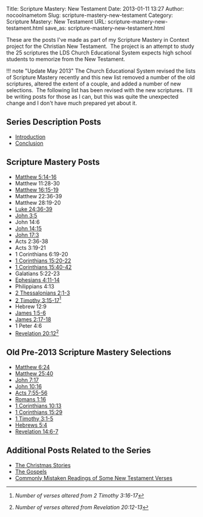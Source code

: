 Title: Scripture Mastery: New Testament
Date: 2013-01-11 13:27
Author: nocoolnametom
Slug: scripture-mastery-new-testament
Category: Scripture Mastery: New Testament
URL: scripture-mastery-new-testament.html
save_as: scripture-mastery-new-testament.html

These are the posts I've made as part of my Scripture Mastery in Context project for the Christian New Testament.  The project is an attempt to study the 25 scriptures the LDS Church Educational System expects high school students to memorize from the New Testament.

!!! note "Update May 2013"
    The Church Educational System revised the lists of Scripture Mastery recently and this new list removed a number of the old scriptures, altered the extent of a couple, and added a number of new selections.  The following list has been revised with the new scriptures.  I'll be writing posts for those as I can, but this was quite the unexpected change and I don't have much prepared yet about it.

Series Description Posts
------------------------

-   [Introduction][]
-   [Conclusion][]

Scripture Mastery Posts
-----------------------

-   [Matthew 5:14-16][]
-   Matthew 11:28-30
-   [Matthew 16:15-19][]
-   Matthew 22:36-39
-   Matthew 28:19-20
-   [Luke 24:36-39][]
-   [John 3:5][]
-   John 14:6
-   [John 14:15][]
-   [John 17:3][]
-   Acts 2:36-38
-   Acts 3:19-21
-   1 Corinthians 6:19-20
-   [1 Corinthians 15:20-22][]
-   [1 Corinthians 15:40-42][]
-   Galatians 5:22-23
-   [Ephesians 4:11-14][]
-   Philippians 4:13
-   [2 Thessalonians 2:1-3][]
-   [2 Timothy 3:15-17][][^1]
-   Hebrew 12:9
-   [James 1:5-6][]
-   [James 2:17-18][]
-   1 Peter 4:6
-   [Revelation 20:12][][^2]

[^1]:  *Number of verses altered from 2 Timothy 3:16-17*
[^2]:  *Number of verses altered from Revelation 20:12-13*

Old Pre-2013 Scripture Mastery Selections
-----------------------------------------

-   [Matthew 6:24][]
-   [Matthew 25:40][]
-   [John 7:17][]
-   [John 10:16][]
-   [Acts 7:55-56][]
-   [Romans 1:16][]
-   [1 Corinthians 10:13][]
-   [1 Corinthians 15:29][]
-   [1 Timothy 3:1-5][]
-   [Hebrews 5:4][]
-   [Revelation 14:6-7][]

Additional Posts Related to the Series
--------------------------------------

-   [The Christmas Stories][]
-   [The Gospels][]
-   [Commonly Mistaken Readings of Some New Testament Verses][]

[Introduction]: |filename|../scripture-mastery-nt-00.md
[Conclusion]: |filename|../scripture-mastery-nt-end.md
[Matthew 5:14-16]: |filename|../scripture-mastery-nt-01.md
[Matthew 16:15-19]: |filename|../scripture-mastery-nt-03.md
[Luke 24:36-39]: |filename|../scripture-mastery-nt-05.md
[John 3:5]: |filename|../scripture-mastery-nt-06.md
[John 14:15]: |filename|../scripture-mastery-nt-09.md
[John 17:3]: |filename|../scripture-mastery-nt-10.md
[1 Corinthians 15:20-22]: |filename|../scripture-mastery-nt-14.md
[1 Corinthians 15:40-42]: |filename|../scripture-mastery-nt-16.md
[Ephesians 4:11-14]: |filename|../scripture-mastery-nt-17.md
[2 Thessalonians 2:1-3]: |filename|../scripture-mastery-nt-18.md
[2 Timothy 3:15-17]: |filename|../scripture-mastery-nt-20.md
[James 1:5-6]: |filename|../scripture-mastery-nt-22.md
[James 2:17-18]: |filename|../scripture-mastery-nt-23.md
[Revelation 20:12]: |filename|../scripture-mastery-nt-25.md
[Matthew 6:24]: |filename|../scripture-mastery-nt-02.md
[Matthew 25:40]: |filename|../scripture-mastery-nt-04.md
[John 7:17]: |filename|../scripture-mastery-nt-07.md
[John 10:16]: |filename|../scripture-mastery-nt-08.md
[Acts 7:55-56]: |filename|../scripture-mastery-nt-11.md
[Romans 1:16]: |filename|../scripture-mastery-nt-12.md
[1 Corinthians 10:13]: |filename|../scripture-mastery-nt-13.md
[1 Corinthians 15:29]: |filename|../scripture-mastery-nt-15.md
[1 Timothy 3:1-5]: |filename|../scripture-mastery-nt-19.md
[Hebrews 5:4]: |filename|../scripture-mastery-nt-21.md
[Revelation 14:6-7]: |filename|../scripture-mastery-nt-24.md
[The Christmas Stories]: |filename|../the-christmas-stories.md
[The Gospels]: |filename|../the-gospels.md
[Commonly Mistaken Readings of Some New Testament Verses]: |filename|../ever-learning.md
